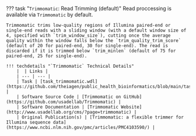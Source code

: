??? task "`Trimmomatic`: Read Trimming (default)"
    Read proccessing is available via `Trimmomatic` by default.

    Trimmomatic trims low-quality regions of Illumina paired-end or single-end reads with a sliding window (with a default window size of 4, specified with `trim_window_size`), cutting once the average quality within the window falls below the `trim_quality_trim_score` (default of 20 for paired-end, 30 for single-end). The read is discarded if it is trimmed below `trim_minlen` (default of 75 for paired-end, 25 for single-end).

    !!! techdetails "`Trimmomatic` Technical Details"
        |  | Links |
        | --- | --- |
        | Task | [task_trimmomatic.wdl](https://github.com/theiagen/public_health_bioinformatics/blob/main/tasks/quality_control/read_filtering/task_trimmomatic.wdl) |
        | Software Source Code | [Trimmomatic on GitHub](https://github.com/usadellab/Trimmomatic) |
        | Software Documentation | [Trimmomatic Website](http://www.usadellab.org/cms/?page=trimmomatic) |
        | Original Publication(s) | [Trimmomatic: a flexible trimmer for Illumina sequence data](https://www.ncbi.nlm.nih.gov/pmc/articles/PMC4103590/) |
